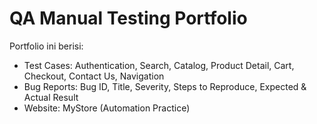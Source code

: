 # QA Manual Testing Portfolio
Portfolio ini berisi:
- Test Cases: Authentication, Search, Catalog, Product Detail, Cart, Checkout, Contact Us, Navigation
- Bug Reports: Bug ID, Title, Severity, Steps to Reproduce, Expected & Actual Result
- Website: MyStore (Automation Practice)
